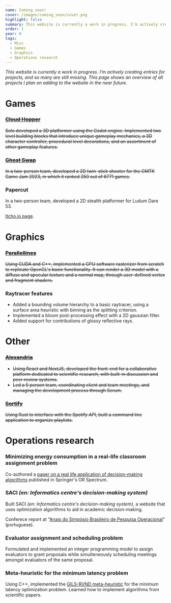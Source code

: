 ```yaml
---
name: Coming soon!
cover: /images/coming_soon/cover.png
highlight: false
summary: This website is currently a work in progress. I’m actively creating entries for projects, and so many are still missing. This page shows an overview of all projects I plan on adding to the website in the near future.
order: 1
year: 0
tags:
  - Misc
  - Games
  - Graphics
  - Operations research
---
```


_This website is currently a work in progress. I’m actively creating entries for projects, and so many are still missing. This page shows an overview of all projects I plan on adding to the website in the near future._

# Games

### ~~[Cloud Hopper](/project/cloud_hopper)~~

~~Solo developed a 3D platformer using the Godot engine. Implemented two level building blocks that introduce unique gameplay mechanics, a 3D character controller, procedural level decorations, and an assortment of other gameplay features.~~

### ~~[Ghost Swap](/project/ghost_swap)~~

~~In a two-person team, developed a 2D twin-stick shooter for the GMTK Game Jam 2023, in which it ranked 250 out of 6771 games.~~

### Papercut

In a two-person team, developed a 2D stealth platformer for Ludum Dare 53.

[Itcho.io page](https://maximecaux.itch.io/papercut).

# Graphics

### ~~[Parallellines](/project/parallellines)~~

~~Using CUDA and C++, implemented a GPU software rasterizer from scratch to replicate OpenGL's basic functionality. It can render a 3D model with a diffuse and specular texture and a normal map, through user-defined vertex and fragment shaders.~~

### Raytracer features

- Added a bounding volume hierarchy to a basic raytracer, using a surface area heuristic with binning as the splitting criterion.
- Implemented a bloom post-processing effect with a 2D gaussian filter.
- Added support for contributions of glossy reflective rays.

# Other

### ~~[Alexandria](/project/alexandria)~~

- ~~Using React and NextJS, developed the front-end for a collaborative platform dedicated to scientific research, with built-in discussion and peer review systems.~~
- ~~Led a 5 person team, coordinating client and team meetings, and managing the development process through Scrum.~~

### ~~[Sortify](/project/sortify)~~

~~Using Rust to interface with the Spotify API, built a command line application to organize playlists.~~

# Operations research

### Minimizing energy consumption in a real-life classroom assignment problem

Co-authored a [paper on a real life application of decision-making algorithms](https://link.springer.com/article/10.1007/s00291-022-00674-z) published in Springer's OR Spectrum.

### SACI _(en: Informatics centre's decision-making system)_

Built SACI _(en: Informatics centre's decision-making system)_, a website that uses optimization algorithms to aid in academic decision-making.

Conferece report at "[Anais do Simpósio Brasileiro de Pesquisa Operacional](https://proceedings.science/sbpo/sbpo-2022/trabalhos/saci-sistema-de-apoio-a-decisao-do-centro-de-informatica-o-caso-da-ufpb?lang=pt-br#)" (portuguese).

### Evaluator assignment and scheduling problem

Formulated and implemented an integer programming model to assign evaluators to grant proposals while simulteneously scheduling meetings amongst evaluators of the same proposal.

### Meta-heuristic for the minimum latency problem

Using C++, implemented the [GILS-RVND meta-heuristic](https://www.sciencedirect.com/science/article/abs/pii/S037722171200269X) for the minimum latency optimization problem. Learned how to implement algorithms from scientific papers.
